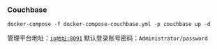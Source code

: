 ### Couchbase

```shell
docker-compose -f docker-compose-couchbase.yml -p couchbase up -d
```

管理平台地址：[`ip地址:8091`](http://www.zhengqingya.com:8091)
默认登录账号密码：`Administrator/password`
